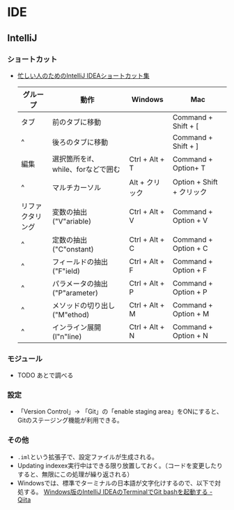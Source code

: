 # IDE

## IntelliJ

### ショートカット

- [忙しい人のためのIntelliJ IDEAショートカット集](https://qiita.com/yoppe/items/f7cbeb825c071691d3f2)

  グループ|動作|Windows|Mac
  ---|---|---|---
  タブ|前のタブに移動||Command + Shift + [
  ^|後ろのタブに移動||Command + Shift + ]
  編集|選択箇所をif、while、forなどで囲む|Ctrl + Alt + T|Command + Option+ T
  ^|マルチカーソル|Alt + クリック|Option + Shift + クリック
  リファクタリング|変数の抽出("V"ariable)|Ctrl + Alt + V|Command + Option + V
  ^|定数の抽出("C"onstant)|Ctrl + Alt + C|Command + Option + C
  ^|フィールドの抽出("F"ield)|Ctrl + Alt + F|Command + Option + F
  ^|パラメータの抽出("P"arameter)|Ctrl + Alt + P|Command + Option + P
  ^|メソッドの切り出し ("M"ethod)|Ctrl + Alt + M|Command + Option + M
  ^|インライン展開 (I"n"line)|Ctrl + Alt + N|Command + Option + N

### モジュール

- TODO あとで調べる

### 設定

- 「Version Control」-> 「Git」の「enable staging area」をONにすると、Gitのステージング機能が利用できる。

### その他

- `.iml`という拡張子で、設定ファイルが生成される。
- Updating indexex実行中はできる限り放置しておく。（コードを変更したりすると、無限にこの処理が繰り返される）
- Windowsでは、標準でターミナルの日本語が文字化けするので、以下で対処する。
  [Windows版のIntelliJ IDEAのTerminalでGit bashを起動する - Qiita](https://qiita.com/EichiSanden/items/7c735c5d7ec33c51012c)
